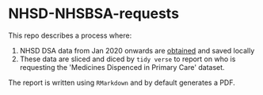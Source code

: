 # NHSD-NHSBSA-requests

This repo describes a process where:

1. NHSD DSA data from Jan 2020 onwards are [obtained](https://digital.nhs.uk/services/data-access-request-service-dars/data-uses-register) and saved locally
2. These data are sliced and diced by `tidy verse` to report on who is requesting the 'Medicines Dispenced in Primary Care' dataset.

The report is written using `RMarkdown` and by default generates a PDF.